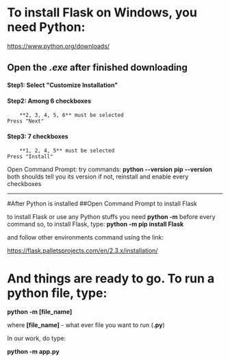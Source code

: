 # To install Flask on Windows, you need Python:

https://www.python.org/downloads/

## Open the *.exe* after finished downloading

#### Step1: Select "Customize Installation"
#### Step2: Among 6 checkboxes
		**2, 3, 4, 5, 6** must be selected
	Press "Next"
#### Step3: 7 checkboxes
		**1, 2, 4, 5** must be selected
	Press "Install"

Open Command Prompt:
try commands:
	**python --version**
	**pip --version**
both shoulds tell you its version
if not, reinstall and enable every checkboxes

--------------------------------------------------------------

#After Python is installed
##Open Command Prompt to install Flask

to install Flask or use any Python stuffs
you need **python -m** before every command
so, to install Flask, type:
	**python -m pip install Flask**

and follow other environments command using the link:

https://flask.palletsprojects.com/en/2.3.x/installation/

# And things are ready to go. To run a python file, type:

**python -m [file_name]**

where **[file_name]** - what ever file you want to run (**.py**)

In our work, do type:

**python -m app.py**
